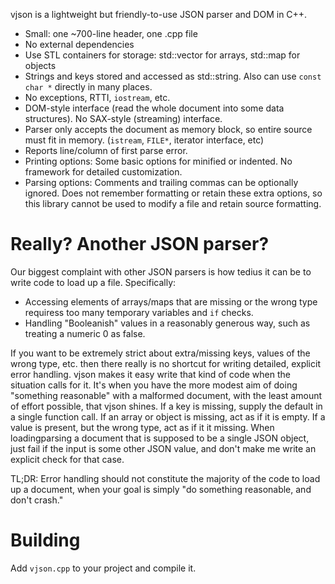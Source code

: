 vjson is a lightweight but friendly-to-use JSON parser and DOM in C++.

- Small: one ~700-line header, one .cpp file
- No external dependencies
- Use STL containers for storage: std::vector for arrays, std::map for objects
- Strings and keys stored and accessed as std::string.  Also can use
  ``const char *`` directly in many places.
- No exceptions, RTTI, ``iostream``, etc.
- DOM-style interface (read the whole document into some data structures).
  No SAX-style (streaming) interface.
- Parser only accepts the document as memory block, so entire source must
  fit in memory.  (``istream``, ``FILE*``, iterator interface, etc)
- Reports line/column of first parse error.
- Printing options: Some basic options for minified or indented.
  No framework for detailed customization.
- Parsing options: Comments and trailing commas can be optionally ignored.
  Does not remember formatting or retain these extra options, so this
  library cannot be used to modify a file and retain source formatting.

# Really?  Another JSON parser?

Our biggest complaint with other JSON parsers is how tedius it can be
to write code to load up a file.  Specifically:

- Accessing elements of arrays/maps that are missing or the wrong type
  requiress too many temporary variables and ``if`` checks.
- Handling "Booleanish" values in a reasonably generous way, such as
  treating a numeric 0 as false.

If you want to be extremely strict about extra/missing keys, values of the
wrong type, etc. then there really is no shortcut for writing detailed,
explicit error handling.  vjson makes it easy write that kind of code when
the situation calls for it.  It's when you have the more modest aim
of doing "something reasonable" with a malformed document, with the least
amount of effort possible, that vjson shines.  If a key is missing, supply
the default in a single function call.  If an array or object is missing,
act as if it is empty.  If a value is present, but the wrong type, act as
if it it missing.  When loadingparsing a document that is supposed to be a
single JSON object, just fail if the input is some other JSON value, and
don't make me write an explicit check for that case.

TL;DR: Error handling should not constitute the majority of the code to
load up a document, when your goal is simply "do something reasonable, and
don't crash."

# Building

Add ``vjson.cpp`` to your project and compile it.
